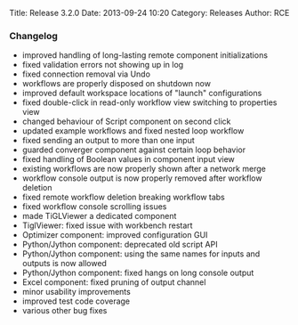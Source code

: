 Title: Release 3.2.0
Date: 2013-09-24 10:20
Category: Releases
Author: RCE


### Changelog

* improved handling of long-lasting remote component initializations
* fixed validation errors not showing up in log
* fixed connection removal via Undo
* workflows are properly disposed on shutdown now
* improved default workspace locations of "launch" configurations
* fixed double-click in read-only workflow view switching to properties view
* changed behaviour of Script component on second click
* updated example workflows and fixed nested loop workflow
* fixed sending an output to more than one input
* guarded converger component against certain loop behavior
* fixed handling of Boolean values in component input view
* existing workflows are now properly shown after a network merge
* workflow console output is now properly removed after workflow deletion
* fixed remote workflow deletion breaking workflow tabs
* fixed workflow console scrolling issues
* made TiGLViewer a dedicated component
* TiglViewer: fixed issue with workbench restart
* Optimizer component: improved configuration GUI
* Python/Jython component: deprecated old script API
* Python/Jython component: using the same names for inputs and outputs is now allowed
* Python/Jython component: fixed hangs on long console output
 * Excel component: fixed pruning of output channel
* minor usability improvements
* improved test code coverage
* various other bug fixes 
